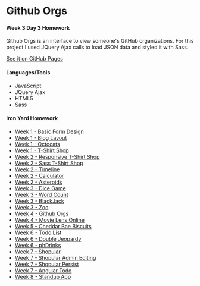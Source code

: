 # Github Orgs
#### Week 3 Day 3 Homework

Github Orgs is an interface to view someone's GitHub organizations. For this project I used JQuery Ajax calls to load JSON data and styled it with Sass.

[See it on GitHub Pages](https://samanthasheadavis.github.io/gitOrgs/)
#### Languages/Tools
* JavaScript
* JQuery Ajax
* HTML5
* Sass

#### Iron Yard Homework
* [Week 1 - Basic Form Design](https://github.com/samanthasheadavis/basicFormDesign)
* [Week 1 - Blog Layout](https://github.com/samanthasheadavis/blogLayout)
* [Week 1 - Octocats](https://github.com/samanthasheadavis/octocats)
* [Week 1 - T-Shirt Shop](https://github.com/samanthasheadavis/tshirtShop)
* [Week 2 - Responsive T-Shirt Shop](https://github.com/samanthasheadavis/responsiveTshirtShop)
* [Week 2 - Sass T-Shirt Shop](https://github.com/samanthasheadavis/sassTshirtShop)
* [Week 2 - Timeline](https://github.com/samanthasheadavis/timeline)
* [Week 2 - Calculator](https://github.com/samanthasheadavis/fee-calculator)
* [Week 2 - Asteroids](https://github.com/samanthasheadavis/asteroids)
* [Week 3 - Dice Game](https://github.com/samanthasheadavis/dieGame)
* [Week 3 - Word Count](https://github.com/samanthasheadavis/dieGame)
* [Week 3 - BlackJack](https://github.com/samanthasheadavis/blackjack)
* [Week 3 - Zoo](https://github.com/samanthasheadavis/zoo)
* [Week 4 - Github Orgs](https://github.com/samanthasheadavis/gitOrgs)
* [Week 4 - Movie Lens Online](https://github.com/samanthasheadavis/movie-ratings)
* [Week 5 - Cheddar Bae Biscuits](https://github.com/samanthasheadavis/apiSite)
* [Week 6 - Todo List](https://github.com/samanthasheadavis/fee-todo)
* [Week 6 - Double Jeopardy](https://github.com/samanthasheadavis/doubleJeopardy)
* [Week 6 - phDrinks](https://github.com/samanthasheadavis/phDrinks)
* [Week 7 - Shopular](https://github.com/samanthasheadavis/shopular)
* [Week 7 - Shopular Admin Editing](https://github.com/samanthasheadavis/shopularAdminEdit)
* [Week 7 - Shopular Persist](https://github.com/samanthasheadavis/shopularPersist)
* [Week 7 - Angular Todo](https://github.com/samanthasheadavis/angularTodo)
* [Week 8 - Standup App](https://github.com/samanthasheadavis/standup)
